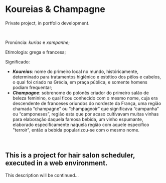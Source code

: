 # Koureias & Champagne  
Private project, in portfolio development.  
  
&nbsp;  
  
Pronúncia: _kurias_ e _xampanhe_;  
  
Etimologia: grega e francesa;  
  
Significado:
 - _**Koureias**_: nome do primeiro local no mundo, históricamente, determinado para tratamentos higiênico e estético dos pêlos e cabelos, o qual foi criado na Grécia, em praça pública, e somente homens podiam frequentar;  
 - _**Champagne**_: sobrenome do polonês criador do primeiro salão de beleza feminino, o qual ficou conhecido com o mesmo nome, cuja era descendente de franceses oriundos do nordeste da França, uma região chamada “champagne” ou “champagnoir” que significava “campanha” ou “camponeses”, região esta que por acaso cultivavam muitas vinhas para elaboração daquela famosa bebida, um vinho espumante, elaborado especificamente naquela região com aquele específico "terroir", então a bebida popularizou-se com o mesmo nome.  
  
&nbsp;  
  
## This is a project for hair salon scheduler, executed in a web environment.  
This description will be continued...  
